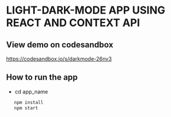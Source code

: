 # LIGHT-DARK-MODE APP USING REACT AND CONTEXT API

## View demo on codesandbox


https://codesandbox.io/s/darkmode-26nv3


## How to run the app

* cd app_name
  
```javascript
   npm install
   npm start
```



